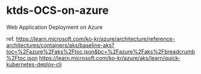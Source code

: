 # ktds-OCS-on-azure
Web Application Deployment on Azure

ref. https://learn.microsoft.com/ko-kr/azure/architecture/reference-architectures/containers/aks/baseline-aks?toc=%2Fazure%2Faks%2Ftoc.json&bc=%2Fazure%2Faks%2Fbreadcrumb%2Ftoc.json
https://learn.microsoft.com/ko-kr/azure/aks/learn/quick-kubernetes-deploy-cli
